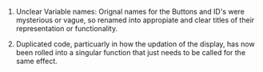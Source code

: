 1. Unclear Variable names: Orignal names for the Buttons and ID's were mysterious or vague, so renamed into appropiate and clear titles of their representation or functionality.

2. Duplicated code, particuarly in how the updation of the display, has now been rolled into a singular function that just needs to be called for the same effect.
